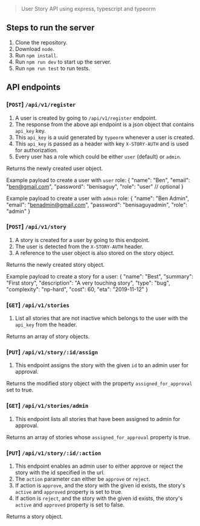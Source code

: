> User Story API using express, typescript and typeorm

## Steps to run the server
1. Clone the repository.
2. Download `node`.
3. Run `npm install`.
4. Run `npm run dev` to start up the server.
5. Run `npm run test` to run tests.

## API endpoints

### [`POST`] `/api/v1/register`

1.  A user is created by going to `/api/v1/register` endpoint.
2.  The response from the above api endpoint is a json object that contains `api_key` key.
3.  This `api_key` is a uuid generated by `typeorm` whenever a user is created.
4.  This `api_key` is passed as a header with key `X-STORY-AUTH` and is used for authorization.
4.  Every user has a role which could be either `user` (default) or `admin`.

Returns the newly created user object.

Example payload to create a user with `user` role:
{
	"name": "Ben",
	"email": "ben@gmail.com",
	"password": "benisaguy",
	"role": "user" // optional
}

Example payload to create a user with `admin` role:
{
	"name": "Ben Admin",
	"email": "benadmin@gmail.com",
	"password": "benisaguyadmin",
	"role": "admin"
}


### [`POST`] `/api/v1/story`

1. A story is created for a user by going to this endpoint.
2. The user is detected from the `X-STORY-AUTH` header.
3. A reference to the user object is also stored on the story object.

Returns the newly created story object.

Example payload to create a story for a user:
{
	"name": "Best",
	"summary": "First story",
	"description": "A very touching story",
	"type": "bug",
	"complexity": "np-hard",
	"cost": 60,
	"eta": "2019-11-12"
}


### [`GET`] `/api/v1/stories`

1. List all stories that are not inactive which belongs to the user with the `api_key` from the header.

Returns an array of story objects.


### [`PUT`] `/api/v1/story/:id/assign`

1. This endpoint assigns the story with the given `id` to an admin user for approval.

Returns the modified story object with the property `assigned_for_approval` set to true.


### [`GET`] `/api/v1/stories/admin`

1. This endpoint lists all stories that have been assigned to admin for approval.

Returns an array of stories whose `assigned_for_approval` property is true.


### [`PUT`] `/api/v1/story/:id/:action`

1. This endpoint enables an admin user to either approve or reject the story with the id specified in the url.
2. The `action` parameter can either be `approve` or `reject`.
3. If action is `approve`, and the story with the given id exists, the story's `active` and `approved` property is set to true.
4. If action is `reject`, and the story with the given id exists, the story's `active` and `approved` property is set to false.

Returns a story object.

